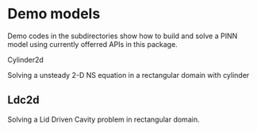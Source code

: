 Demo models
===========

Demo codes in the subdirectories show how to build and solve a PINN model
using currently offerred APIs in this package.

Cylinder2d

Solving a unsteady 2-D NS equation in a rectangular domain with cylinder

Ldc2d
-----

Solving a Lid Driven Cavity problem in rectangular domain.

